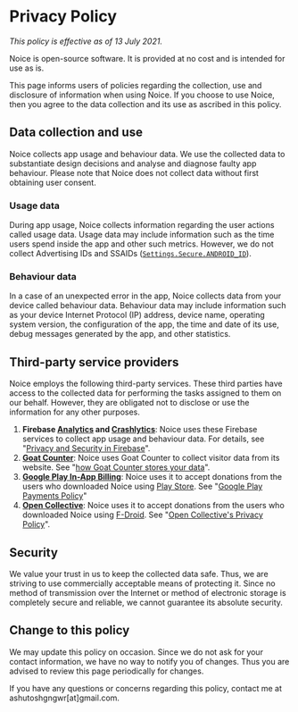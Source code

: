 # Privacy Policy

_This policy is effective as of 13 July 2021._

Noice is open-source software. It is provided at no cost and is intended for use
as is.

This page informs users of policies regarding the collection, use and disclosure
of information when using Noice. If you choose to use Noice, then you agree to
the data collection and its use as ascribed in this policy.

## Data collection and use

Noice collects app usage and behaviour data. We use the collected data to
substantiate design decisions and analyse and diagnose faulty app behaviour.
Please note that Noice does not collect data without first obtaining user
consent.

### Usage data

During app usage, Noice collects information regarding the user actions called
usage data. Usage data may include information such as the time users spend
inside the app and other such metrics. However, we do not collect Advertising
IDs and SSAIDs
([`Settings.Secure.ANDROID_ID`](https://developer.android.com/reference/android/provider/Settings.Secure#ANDROID_ID)).

### Behaviour data

In a case of an unexpected error in the app, Noice collects data from your
device called behaviour data. Behaviour data may include information such as
your device Internet Protocol (IP) address, device name, operating system
version, the configuration of the app, the time and date of its use, debug
messages generated by the app, and other statistics.

## Third-party service providers

Noice employs the following third-party services. These third parties have
access to the collected data for performing the tasks assigned to them on our
behalf. However, they are obligated not to disclose or use the information for
any other purposes.

1. **Firebase [Analytics](https://firebase.google.com/products/analytics) and
   [Crashlytics](https://firebase.google.com/products/crashlytics)**: Noice uses
   these Firebase services to collect app usage and behaviour data. For details,
   see "[Privacy and Security in
   Firebase](https://firebase.google.com/support/privacy/)".
2. **[Goat Counter](https://www.goatcounter.com/)**: Noice uses Goat Counter to
   collect visitor data from its website. See "[how Goat Counter stores your
   data](https://www.goatcounter.com/privacy)".
3. **[Google Play In-App
   Billing](https://developer.android.com/google/play/billing)**: Noice uses it
   to accept donations from the users who downloaded Noice using [Play
   Store](https://play.google.com/store/apps/details?id=com.github.ashutoshgngwr.noice).
   See "[Google Play Payments
   Policy](https://support.google.com/googleplay/android-developer/answer/9858738)"
4. **[Open Collective](https://opencollective.com/)**: Noice uses it to accept
   donations from the users who downloaded Noice using
   [F-Droid](https://f-droid.org/packages/com.github.ashutoshgngwr.noice/). See
   "[Open Collective's Privacy
   Policy](https://opencollective.com/privacypolicy)".

## Security

We value your trust in us to keep the collected data safe. Thus, we are striving
to use commercially acceptable means of protecting it. Since no method of
transmission over the Internet or method of electronic storage is completely
secure and reliable, we cannot guarantee its absolute security.

## Change to this policy

We may update this policy on occasion. Since we do not ask for your contact
information, we have no way to notify you of changes. Thus you are advised to
review this page periodically for changes.

If you have any questions or concerns regarding this policy, contact me at
ashutoshgngwr[at]gmail.com.
